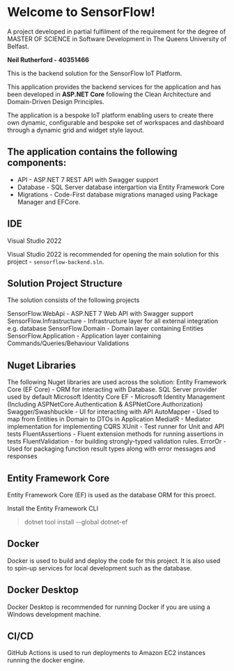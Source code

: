 # Welcome to SensorFlow!

A project developed in partial fulfilment of the requirement for the degree of MASTER OF SCIENCE in Software Development in The Queens University of Belfast.

**Neil Rutherford - 40351466**

This is the backend solution for the SensorFlow IoT Platform.

This application provides the backend services for the application and has been developed in **ASP.NET Core**  following the Clean Architecture and Domain-Driven Design Principles.

The application is a bespoke IoT platform enabling users to create there own dynamic, configurable and bespoke set of workspaces and dashboard through a dynamic grid and widget style layout.

## The application contains the following components:

- API - ASP.NET 7 REST API with Swagger support
- Database - SQL Server database intergartion via Entity Framework Core
- Migrations - Code-First database migrations managed using Package Manager and EFCore.

## IDE

Visual Studio 2022

Visual Studio 2022 is recommended for opening the main solution for this project - `sensorflow-backend.sln`.

## Solution Project Structure
The solution consists of the following projects

SensorFlow.WebApi - ASP.NET 7 Web API with Swagger support
SensorFlow.Infrastructure - Infrastructure layer for all external integration e.g. database
SensorFlow.Domain - Domain layer containing Entities 
SensorFlow.Application - Application layer containing Commands/Queries/Behaviour Validations

## Nuget Libraries
The following Nuget libraries are used across the solution:
Entity Framework Core (EF Core) - ORM for interacting with Database. SQL Server provider used by default
Microsoft Identity Core EF - Microsoft Identity Management (Including ASPNetCore.Authentication & ASPNetCore.Authorization)
Swagger/Swashbuckle - UI for interacting with API
AutoMapper - Used to map from Entities in Domain to DTOs in Application
MediatR - Mediator implementation for implementing CQRS
XUnit - Test runner for Unit and API tests
FluentAssertions - Fluent extension methods for running assertions in tests
FluentValidation - for building strongly-typed validation rules.
ErrorOr - Used for packaging function result types along with error messages and responses

## Entity Framework Core
Entity Framework Core (EF) is used as the database ORM for this proect.

Install the Entity Framework CLI

>dotnet tool install --global dotnet-ef

## Docker
Docker is used to build and deploy the code for this project. It is also used to spin-up services for local development such as the database.

## Docker Desktop
Docker Desktop is recommended for running Docker if you are using a Windows development machine.

## CI/CD
GitHub Actions is used to run deployments to Amazon EC2 instances running the docker engine.
